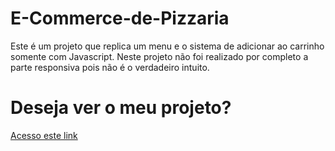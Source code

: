 # E-Commerce-de-Pizzaria
Este é um projeto que replica um menu e o sistema de adicionar ao carrinho somente com Javascript. 
Neste projeto não foi realizado por completo a parte responsiva pois não é o verdadeiro intuito.

# Deseja ver o meu projeto?
[Acesso este link](https://menupizzaria.netlify.app/)
